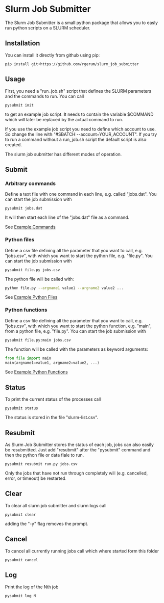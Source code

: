 # Slurm Job Submitter

The Slurm Job Submitter is a small python package that allows you to easly run python scripts on a SLURM scheduler.

## Installation
You can install it directly from github using pip:

	pip install git+https://github.com/rgerum/slurm_job_submitter

## Usage
First, you need a "run_job.sh" script that defines the SLURM parameters and the commands to run.
You can call 

    pysubmit init

to get an example job script. It needs to contain the variable $COMMAND which
will later be replaced by the actual command to run.

If you use the example job script you need to define which account to use. So change the line
with "#SBATCH --account=YOUR_ACCOUNT". If you try to run a command without a run_job.sh script the default script is
also created.

The slurm job submitter has different modes of operation.

## Submit
### Arbitrary commands
Define a text file with one command in each line, e.g. called "jobs.dat". You can start the 
job submission with

    pysubmit jobs.dat

It will then start each line of the "jobs.dat" file as a command.

See [Example Commands](/examples/commands)

### Python files
Define a csv file defining all the parameter that you want to call, e.g. "jobs.csv", 
with which you want to start the python file, e.g. "file.py". You can start the 
job submission with

    pysubmit file.py jobs.csv

The python file will be called with:

```bash
python file.py --argname1 value1 --argname2 value2 ...
```

See [Example Python Files](/examples/python_files)

### Python functions
Define a csv file defining all the parameter that you want to call, e.g. "jobs.csv", 
with which you want to start the python function, e.g. "main", from a python file, e.g. "file.py". You can start the 
job submission with

    pysubmit file.py:main jobs.csv

The function will be called with the parameters as keyword arguments:

```python
from file import main
main(argname1=value1, argname2=value2, ...)
```

See [Example Python Functions](/examples/python_functions)

## Status
To print the current status of the processes call

    pysubmit status

The status is stored in the file "slurm-list.csv".
## Resubmit
As Slurm Job Submitter stores the status of each job, jobs can also easily be resubmitted.
Just add "resubmit" after the "pysubmit" command and then the python file or data fiale to run.

    pysubmit resubmit run.py jobs.csv

Only the jobs that have not run through completely will (e.g. cancelled, error, or timeout) be restarted. 

## Clear
To clear all slurm job submitter and slurm logs call

    pysubmit clear

adding the "-y" flag removes the prompt.
## Cancel
To cancel all currently running jobs call which where started form this folder

    pysubmit cancel

## Log
Print the log of the Nth job

    pysubmit log N
